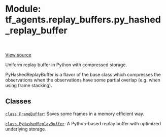 <div itemscope itemtype="http://developers.google.com/ReferenceObject">
<meta itemprop="name" content="tf_agents.replay_buffers.py_hashed_replay_buffer" />
<meta itemprop="path" content="Stable" />
</div>

# Module: tf_agents.replay_buffers.py_hashed_replay_buffer

<table class="tfo-notebook-buttons tfo-api" align="left">
</table>

<a target="_blank" href="https://github.com/tensorflow/agents/tree/master/tf_agents/replay_buffers/py_hashed_replay_buffer.py">View
source</a>

Uniform replay buffer in Python with compressed storage.

<!-- Placeholder for "Used in" -->

PyHashedReplayBuffer is a flavor of the base class which
compresses the observations when the observations have some partial overlap
(e.g. when using frame stacking).

## Classes

[`class FrameBuffer`](../../tf_agents/replay_buffers/py_hashed_replay_buffer/FrameBuffer.md): Saves some frames in a memory efficient way.

[`class PyHashedReplayBuffer`](../../tf_agents/replay_buffers/py_hashed_replay_buffer/PyHashedReplayBuffer.md): A Python-based replay buffer with optimized underlying storage.

